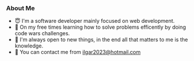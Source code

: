### About Me
- 😇 I'm a software developer mainly focused on web development.
- 🙂 On my free times learning how to solve problems efficently by doing code wars challenges.
- 🥳 I'm always open to new things, in the end all that matters to me is the knowledge.
- 💬 You can contact me from <a href="mailto:ilgar2023@hotmail.com?">ilgar2023@hotmail.com</a>
<!--
**narniaeagle/narniaeagle** is a ✨ _special_ ✨ repository because its `README.md` (this file) appears on your GitHub profile.

Here are some ideas to get you started:

- 🔭 I’m currently working on ...
- 🌱 I’m currently learning ...
- 👯 I’m looking to collaborate on ...
- 🤔 I’m looking for help with ...
- 💬 Ask me about ...
- 📫 How to reach me: ...
- 😄 Pronouns: ...
- ⚡ Fun fact: ...
-->
